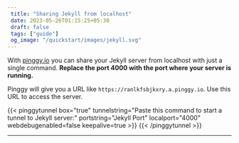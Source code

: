 ```yaml
---
 title: "Sharing Jekyll from localhost" 
 date: 2023-05-26T01:15:25+05:30 
 draft: false 
 tags: ["guide"]
 og_image: "/quickstart/images/jekyll.svg"
---
```


With [pinggy.io](https://pinggy.io) you can share your Jekyll server from localhost with just a single command. **Replace the port 4000 with the port where your server is running.**

Pinggy will give you a URL like `https://ranlkfsbjkxry.a.pinggy.io`. Use this URL to access the server.

{{< pinggytunnel box="true" tunnelstring="Paste this command to start a tunnel to Jekyll server:" portstring="Jekyll Port" localport="4000" webdebugenabled=false keepalive=true >}}
{{< /pinggytunnel >}}

<hr>
